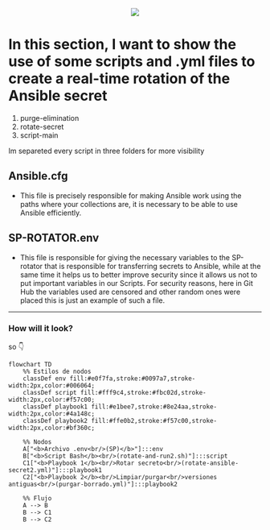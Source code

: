 <p align="center">
  <a href="readme.md">
    <img src="https://img.shields.io/badge/⏻-Cambiar%20a%20Español-green?style=for-the-badge">
  </a>
</p>

# In this section, I want to show the use of some scripts and .yml files to create a real-time rotation of the Ansible secret

1. purge-elimination
2. rotate-secret
3. script-main

Im separeted every script in three folders for more visibility

## Ansible.cfg

- This file is precisely responsible for making Ansible work using the paths where your collections are, it is necessary to be able to use Ansible efficiently.

## SP-ROTATOR.env

- This file is responsible for giving the necessary variables to the SP-rotator that is responsible for transferring secrets to Ansible, while at the same time it helps us to better improve security since it allows us not to put important variables in our Scripts. For security reasons, here in Git Hub the variables used are censored and other random ones were placed this is just an example of such a file.

-----------------------------------------------------------------------------

### How will it look?
so 👇

```mermaid
flowchart TD
    %% Estilos de nodos
    classDef env fill:#e0f7fa,stroke:#0097a7,stroke-width:2px,color:#006064;
    classDef script fill:#fff9c4,stroke:#fbc02d,stroke-width:2px,color:#f57c00;
    classDef playbook1 fill:#e1bee7,stroke:#8e24aa,stroke-width:2px,color:#4a148c;
    classDef playbook2 fill:#ffe0b2,stroke:#f57c00,stroke-width:2px,color:#bf360c;

    %% Nodos
    A["<b>Archivo .env<br/>(SP)</b>"]:::env
    B["<b>Script Bash</b><br/>(rotate-and-run2.sh)"]:::script
    C1["<b>Playbook 1</b><br/>Rotar secreto<br/>(rotate-ansible-secret2.yml)"]:::playbook1
    C2["<b>Playbook 2</b><br/>Limpiar/purgar<br/>versiones antiguas<br/>(purgar-borrado.yml)"]:::playbook2

    %% Flujo
    A --> B
    B --> C1
    B --> C2
